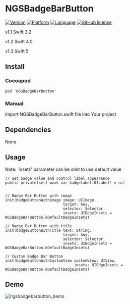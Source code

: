# NGSBadgeBarButton

[![Version](https://img.shields.io/cocoapods/v/NGSBadgeBarButton.svg)](http://cocoapods.org/pods/NGSBadgeBarButton)
[![Platform](https://img.shields.io/badge/platform-iOS-blue.svg)](https://github.com/PauliusVindzigelskis/NGSBadgeBarButton)
[![Language](https://img.shields.io/badge/language-Swift-blue.svg)](https://github.com/PauliusVindzigelskis/NGSBadgeBarButton)
[![GitHub license](https://img.shields.io/badge/license-MIT-blue.svg)](https://raw.githubusercontent.com/PauliusVindzigelskis/NGSBadgeBarButton/master/LICENSE)

v1.1 Swift 3.2

v1.2 Swift 4.0

v1.3 Swift 5

## Install

### Cocoapod

    pod 'NGSBadgeBarButton'
    
### Manual

Import NGSBadgeBarButton.swift file into Your project

## Dependencies

None

## Usage

Note: 'insets' parameter can be omit to use default value

    // Set badge value and control label appearance
    public private(set) weak var badgeLabel:UILabel! = nil


    // Badge Bar Button with image
    init(badgeButtonWithImage image: UIImage, 
                              target: Any,
                              selector: Selector, 
                              insets: UIEdgeInsets = NGSBadgeBarButton.kDefaultBadgeInsets)
    
    // Badge Bar Button with title
    init(badgeButtonWithTitle text: String, 
                              target: Any, 
                              selector: Selector, 
                              insets: UIEdgeInsets = NGSBadgeBarButton.kDefaultBadgeInsets)
                              
    // Custom Badge Bar Button
    init(badgeButtonWithCustomView customView: UIView, 
                                   insets: UIEdgeInsets = NGSBadgeBarButton.kDefaultBadgeInsets)
                                   
 
## Demo

![ngsbadgebarbutton_demo](https://user-images.githubusercontent.com/2383901/36121468-e32e9756-100b-11e8-9e64-ddcd0d6e8514.gif)
